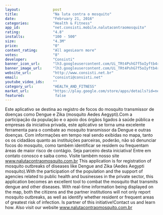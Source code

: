 ```yaml
---
layout:               post
title:                "Na luta contra o mosquito"
date:                 "February 21, 2016"
categories:           "Health & Fitness"
app_id:               "net.consisti.mobile.nalutacontraomosquito"
rating:               "4.8"
installs:             "100 - 500"
size:                 "4.3M"
price:                "0"
content_rating:       "All agesLearn more"
votes:                "8"
developer:            "Consisti"
banner_icon_url:      "lh3.googleusercontent.com/Ui_TRt4PshG7f5oIyftb4rIk7TiJlS-xu1uRGtjc2DEjY4kSkDi-Uw-gDDqk7t9QwqI=w300"
banner_image_url:     "lh3.googleusercontent.com/Ui_TRt4PshG7f5oIyftb4rIk7TiJlS-xu1uRGtjc2DEjY4kSkDi-Uw-gDDqk7t9QwqI=w300"
website_url:          "http://www.consisti.net.br"
email:                "consisti@consisti.net"
youtube_video_ids:    ""
category_url:         "HEALTH_AND_FITNESS"
market_url:           "https://play.google.com/store/apps/details?id=net.consisti.mobile.nalutacontraomosquito&hl=en"
featured:              false
---
```

Este aplicativo se destina ao registro de focos do mosquito transmissor de doen&ccedil;as como Dengue e Zika (mosquito Aedes Aegypti).Com a participa&ccedil;&atilde;o da popula&ccedil;&atilde;o e o apoio dos &oacute;rg&atilde;os ligados &agrave; sa&uacute;de p&uacute;blica e empresas da iniciativa privada, este aplicativo se torna uma excelente ferramenta para o combate ao mosquito transmissor da Dengue e outras doen&ccedil;as.
Com informa&ccedil;&otilde;es em tempo real sendo exibidas no mapa, tanto os os cidad&atilde;os quanto as institui&ccedil;&otilde;es parceiras, poder&atilde;o, n&atilde;o s&oacute; denunciar focos do mosquito, como tamb&eacute;m identificar se residem ou frequentam &aacute;reas de maior risco de cont&aacute;gio.
Seja parceiro desta iniciativa! Entre em contato conosco e saiba como. 
Visite tamb&eacute;m nosso site www.nalutacontraomosquito.com.br
 This application is for registration of mosquito outbreaks of diseases like Dengue and Zika (Aedes Aegypti mosquito).With the participation of the population and the support of agencies related to public health and businesses in the private sector, this application becomes an excellent tool to combat the mosquito that transmits dengue and other diseases.
With real-time information being displayed on the map, both the citizens and the partner institutions will not only report mosquito outbreaks, as well as identify whether resident or frequent areas of greatest risk of infection.
Is partner of this initiative!Contact us and learn how.
Also visit our website www.nalutacontraomosquito.com.br
 
